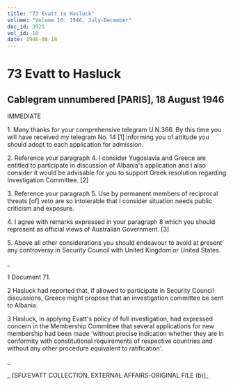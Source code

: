 ```yaml
---
title: "73 Evatt to Hasluck"
volume: "Volume 10: 1946, July-December"
doc_id: 3921
vol_id: 10
date: 1946-08-18
---
```


# 73 Evatt to Hasluck

## Cablegram unnumbered [PARIS], 18 August 1946

IMMEDIATE

1\. Many thanks for your comprehensive telegram U.N.366. By this time you will have received my telegram No. 14 [1] informing you of attitude you should adopt to each application for admission.

2\. Reference your paragraph 4. I consider Yugoslavia and Greece are entitled to participate in discussion of Albania's application and I also consider it would be advisable for you to support Greek resolution regarding Investigation Committee. [2]

3\. Reference your paragraph 5. Use by permanent members of reciprocal threats [of] veto are so intolerable that I consider situation needs public criticism and exposure.

4\. I agree with remarks expressed in your paragraph 8 which you should represent as official views of Australian Government. [3]

5\. Above all other considerations you should endeavour to avoid at present any controversy in Security Council with United Kingdom or United States.

_

1 Document 71.

2 Hasluck had reported that, if allowed to participate in Security Council discussions, Greece might propose that an investigation committee be sent to Albania.

3 Hasluck, in applying Evatt's policy of full investigation, had expressed concern in the Membership Committee that several applications for new membership had been made 'without precise indication whether they are in conformity with constitutional requirements of respective countries and without any other procedure equivalent to ratification'.

_

_ [SFU:EVATT COLLECTION, EXTERNAL AFFAIRS-ORIGINAL FILE (b)]_
